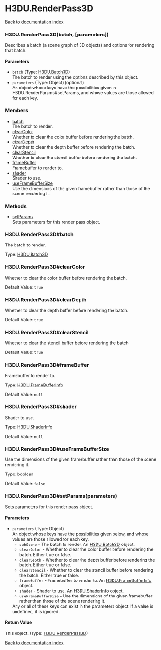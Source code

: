 # H3DU.RenderPass3D

[Back to documentation index.](index.md)

<a name='H3DU.RenderPass3D'></a>
### H3DU.RenderPass3D(batch, [parameters])

Describes a batch (a scene graph of 3D objects) and options for
rendering that batch.

#### Parameters

* `batch` (Type: <a href="H3DU.Batch3D.md">H3DU.Batch3D</a>)<br>The batch to render using the options described by this object.
* `parameters` (Type: Object) (optional)<br>An object whose keys have the possibilities given in H3DU.RenderParams#setParams, and whose values are those allowed for each key.

### Members

* [batch](#H3DU.RenderPass3D_batch)<br>The batch to render.
* [clearColor](#H3DU.RenderPass3D_clearColor)<br>Whether to clear the color buffer before rendering the batch.
* [clearDepth](#H3DU.RenderPass3D_clearDepth)<br>Whether to clear the depth buffer before rendering the batch.
* [clearStencil](#H3DU.RenderPass3D_clearStencil)<br>Whether to clear the stencil buffer before rendering the batch.
* [frameBuffer](#H3DU.RenderPass3D_frameBuffer)<br>Framebuffer to render to.
* [shader](#H3DU.RenderPass3D_shader)<br>Shader to use.
* [useFrameBufferSize](#H3DU.RenderPass3D_useFrameBufferSize)<br>Use the dimensions of the given framebuffer rather than those
of the scene rendering it.

### Methods

* [setParams](#H3DU.RenderPass3D_setParams)<br>Sets parameters for this render pass object.

<a name='H3DU.RenderPass3D_batch'></a>
### H3DU.RenderPass3D#batch

The batch to render.

Type: <a href="H3DU.Batch3D.md">H3DU.Batch3D</a>

<a name='H3DU.RenderPass3D_clearColor'></a>
### H3DU.RenderPass3D#clearColor

Whether to clear the color buffer before rendering the batch.

Default Value: `true`

<a name='H3DU.RenderPass3D_clearDepth'></a>
### H3DU.RenderPass3D#clearDepth

Whether to clear the depth buffer before rendering the batch.

Default Value: `true`

<a name='H3DU.RenderPass3D_clearStencil'></a>
### H3DU.RenderPass3D#clearStencil

Whether to clear the stencil buffer before rendering the batch.

Default Value: `true`

<a name='H3DU.RenderPass3D_frameBuffer'></a>
### H3DU.RenderPass3D#frameBuffer

Framebuffer to render to.

Type: <a href="H3DU.FrameBufferInfo.md">H3DU.FrameBufferInfo</a>

Default Value: `null`

<a name='H3DU.RenderPass3D_shader'></a>
### H3DU.RenderPass3D#shader

Shader to use.

Type: <a href="H3DU.ShaderInfo.md">H3DU.ShaderInfo</a>

Default Value: `null`

<a name='H3DU.RenderPass3D_useFrameBufferSize'></a>
### H3DU.RenderPass3D#useFrameBufferSize

Use the dimensions of the given framebuffer rather than those
of the scene rendering it.

Type: boolean

Default Value: `false`

<a name='H3DU.RenderPass3D_setParams'></a>
### H3DU.RenderPass3D#setParams(parameters)

Sets parameters for this render pass object.

#### Parameters

* `parameters` (Type: Object)<br>An object whose keys have the possibilities given below, and whose values are those allowed for each key.<ul> <li><code>subScene</code> - The batch to render. An <a href="H3DU.Batch3D.md">H3DU.Batch3D</a> object. <li><code>clearColor</code> - Whether to clear the color buffer before rendering the batch. Either true or false. <li><code>clearDepth</code> - Whether to clear the depth buffer before rendering the batch. Either true or false. <li><code>clearStencil</code> - Whether to clear the stencil buffer before rendering the batch. Either true or false. <li><code>frameBuffer</code> - Framebuffer to render to. An <a href="H3DU.FrameBufferInfo.md">H3DU.FrameBufferInfo</a> object. <li><code>shader</code> - Shader to use. An <a href="H3DU.ShaderInfo.md">H3DU.ShaderInfo</a> object. <li><code>useFrameBufferSize</code> - Use the dimensions of the given framebuffer rather than those of the scene rendering it. </ul> Any or all of these keys can exist in the parameters object. If a value is undefined, it is ignored.

#### Return Value

This object. (Type: <a href="H3DU.RenderPass3D.md">H3DU.RenderPass3D</a>)

[Back to documentation index.](index.md)
